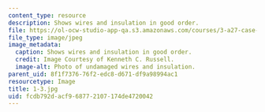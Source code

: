 ```yaml
---
content_type: resource
description: Shows wires and insulation in good order.
file: https://ol-ocw-studio-app-qa.s3.amazonaws.com/courses/3-a27-case-studies-in-forensic-metallurgy-fall-2007/fcdb792dacf968772107174de4720042_1-3.jpg
file_type: image/jpeg
image_metadata:
  caption: Shows wires and insulation in good order.
  credit: Image Courtesy of Kenneth C. Russell.
  image-alt: Photo of undamaged wires and insulation.
parent_uid: 8f1f7376-76f2-edc8-d671-df9a98994ac1
resourcetype: Image
title: 1-3.jpg
uid: fcdb792d-acf9-6877-2107-174de4720042
---
```

